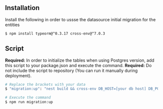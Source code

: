 ## Installation

Install the following in order to ussse the datasource initial migration for the entities

```bash
$ npm install typeorm@^0.3.17 cross-env@^7.0.3
```

## Script

**Required:** In order to initialize the tables when using Postgres version, add this script to your package.json and execute the command.
**Required:** Do not include the script to repository (You can run it manually during deployment).

```bash
# Replace the brackets with your data
$ "migration:up": "nest build && cross-env DB_HOST=[your db host] DB_PORT=[your db port] DB_USER=[your db user] DB_PASS=[your db pass] DB_NAME=[your db name] typeorm -d node_modules/@nepk/auth/dist/datasource.js migration:run"

# Execute the command
$ npm run migration:up
```
